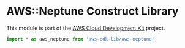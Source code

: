 # AWS::Neptune Construct Library


This module is part of the [AWS Cloud Development Kit](https://github.com/aws/aws-cdk) project.

```ts nofixture
import * as aws_neptune from 'aws-cdk-lib/aws-neptune';
```
